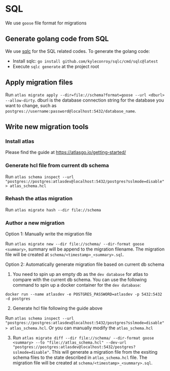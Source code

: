 # SQL

We use `goose` file format for migrations

## Generate golang code from SQL

We use [sqlc](https://github.com/kyleconroy/sqlc) for the SQL related codes. To generate the golang code:
- Install sqlc: `go install github.com/kyleconroy/sqlc/cmd/sqlc@latest`
- Execute `sqlc generate` at the project root

## Apply migration files

Run `atlas migrate apply --dir=file://schema?format=goose --url <dburl> --allow-dirty`. dburl is the database connection string for the database you want to change, such as `postgres://username:password@localhost:5432/database_name`.

## Write new migration tools

### Install atlas

Please find the guide at https://atlasgo.io/getting-started/

### Generate hcl file from current db schema

Run `atlas schema inspect --url "postgres://postgres:atlasdev@localhost:5432/postgres?sslmode=disable" > atlas_schema.hcl`

### Rehash the atlas migration 

Run `atlas migrate hash --dir file://schema`

### Author a new migration

Option 1: Manually write the migration file

Run `atlas migrate new --dir file://schema/ --dir-format goose <summary>`, summary will be append to the migration filename. The migration file will be created at `schema/<timestamp>_<summary>.sql`.

Option 2: Automatically generate migration file based on current db schema

1. You need to spin up an empty db as the `dev database` for atlas to compare with the current db schema. You can use the following command to spin up a docker container for the `dev database`:
```
docker run --name atlasdev -e POSTGRES_PASSWORD=atlasdev -p 5432:5432 -d postgres
```

2. Generate hcl file following the guide above

Run `atlas schema inspect --url "postgres://postgres:atlasdev@localhost:5432/postgres?sslmode=disable" > atlas_schema.hcl`. Or you can manually modify the `atlas_schema.hcl`


3. Run `atlas migrate diff --dir file://schema/ --dir-format goose <summary> --to "file://atlas_schema.hcl" --dev-url "postgres://postgres:atlasdev@localhost:5432/postgres?sslmode=disable"`. This will generate a migration file from the exsiting schema files to the state described in `atlas_schema.hcl` file. The migration file will be created at `schema/<timestamp>_<summary>.sql`.